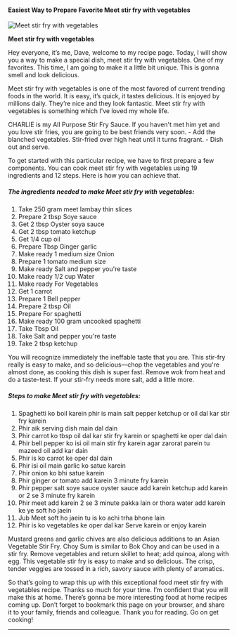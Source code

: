            

#### Easiest Way to Prepare Favorite Meet stir fry with vegetables

![Meet stir fry with vegetables](https://img-global.cpcdn.com/recipes/e308e49cc093fb20/751x532cq70/meet-stir-fry-with-vegetables-recipe-main-photo.jpg)

**Meet stir fry with vegetables**

Hey everyone, it’s me, Dave, welcome to my recipe page. Today, I will show you a way to make a special dish, meet stir fry with vegetables. One of my favorites. This time, I am going to make it a little bit unique. This is gonna smell and look delicious.

Meet stir fry with vegetables is one of the most favored of current trending foods in the world. It is easy, it’s quick, it tastes delicious. It is enjoyed by millions daily. They’re nice and they look fantastic. Meet stir fry with vegetables is something which I’ve loved my whole life.

CHARLIE is my All Purpose Stir Fry Sauce. If you haven't met him yet and you love stir fries, you are going to be best friends very soon. - Add the blanched vegetables. Stir-fried over high heat until it turns fragrant. - Dish out and serve.

To get started with this particular recipe, we have to first prepare a few components. You can cook meet stir fry with vegetables using 19 ingredients and 12 steps. Here is how you can achieve that.

##### The ingredients needed to make Meet stir fry with vegetables:

1.  Take 250 gram meet lambay thin slices
2.  Prepare 2 tbsp Soye sauce
3.  Get 2 tbsp Oyster soya sauce
4.  Get 2 tbsp tomato ketchup
5.  Get 1/4 cup oil
6.  Prepare Tbsp Ginger garlic
7.  Make ready 1 medium size Onion
8.  Prepare 1 tomato medium size
9.  Make ready Salt and pepper you're taste
10.  Make ready 1/2 cup Water
11.  Make ready For Vegetables
12.  Get 1 carrot
13.  Prepare 1 Bell pepper
14.  Prepare 2 tbsp Oil
15.  Prepare For spaghetti
16.  Make ready 100 gram uncooked spaghetti
17.  Take Tbsp Oil
18.  Take Salt and pepper you're taste
19.  Take 2 tbsp ketchup

You will recognize immediately the ineffable taste that you are. This stir-fry really is easy to make, and so delicious—chop the vegetables and you're almost done, as cooking this dish is super fast. Remove wok from heat and do a taste-test. If your stir-fry needs more salt, add a little more.

##### Steps to make Meet stir fry with vegetables:

1.  Spaghetti ko boil karein phir is main salt pepper ketchup or oil dal kar stir fry karein
2.  Phir aik serving dish main dal dain
3.  Phir carrot ko tbsp oil dal kar stir fry karein or spaghetti ke oper dal dain
4.  Phir bell pepper ko isi oil main stir fry karein agar zarorat parein tu mazeed oil add kar dain
5.  Phir is ko carrot ke oper dal dain
6.  Phir isi oil main garlic ko satue karein
7.  Phir onion ko bhi satue karein
8.  Phir ginger or tomato add karein 3 minute fry karein
9.  Phir pepper salt soye sauce oyster sauce add karein ketchup add karein or 2 se 3 minute fry karein
10.  Phir meet add karein 2 se 3 minute pakka lain or thora water add karein ke ye soft ho jaein
11.  Jub Meet soft ho jaein tu is ko achi trha bhone lain
12.  Phir is ko vegetables ke oper dal kar Serve karein or enjoy karein

Mustard greens and garlic chives are also delicious additions to an Asian Vegetable Stir Fry. Choy Sum is similar to Bok Choy and can be used in a stir fry. Remove vegetables and return skillet to heat; add quinoa, along with egg. This vegetable stir fry is easy to make and so delicious. The crisp, tender veggies are tossed in a rich, savory sauce with plenty of aromatics.

So that’s going to wrap this up with this exceptional food meet stir fry with vegetables recipe. Thanks so much for your time. I’m confident that you will make this at home. There’s gonna be more interesting food at home recipes coming up. Don’t forget to bookmark this page on your browser, and share it to your family, friends and colleague. Thank you for reading. Go on get cooking!

* * *